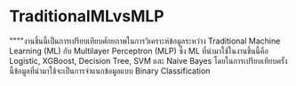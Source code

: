 # TraditionalMLvsMLP

 """"งานชิ้นนี้เป็นการเปรียบเทียบศักยภาพในการวิเคราะห์ข้อมูลระหว่าง Traditional Machine Learning (ML) กับ Multilayer Perceptron (MLP) ซึ่ง ML ที่นำมาใช้ในงานชิ้นนี้คือ Logistic, XGBoost, Decision Tree, SVM และ Naive Bayes โดยในการเปรียบเทียบครั้งนี้ข้อมูลที่นำมาใช้จะเป็นการจำแนกข้อมูลแบบ Binary Classification 
